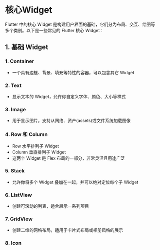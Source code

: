 # 核心Widget

Flutter 中的核心 Widget 是构建用户界面的基础，它们分为布局、交互、绘图等多个类别。以下是一些常见的 Flutter 核心 Widget：

## 1. 基础 Widget

### 1. Container
- 一个具有边框、背景、填充等特性的容器，可以包含其它 Widget

### 2. Text
- 显示文本的 Widget，允许你自定义字体、颜色、大小等样式

### 3. Image
- 用于显示图片，支持从网络、资产(assets)或文件系统加载图像

### 4. Row 和 Column
- Row 水平排列子 Widget
- Column 垂直排列子 Widget
- 这两个 Widget 是 Flex 布局的一部分，非常灵活且用途广泛

### 5. Stack
- 允许你将多个 Widget 叠加在一起，并可以绝对定位每个子 Widget

### 6. ListView
- 创建可滚动的列表，适合展示一系列项目

### 7. GridView
- 创建二维的网格布局，适用于卡片式布局或相册风格的展示

### 8. Icon

